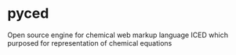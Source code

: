 pyced
=====

Open source engine for chemical web markup language ICED which purposed for representation of chemical equations